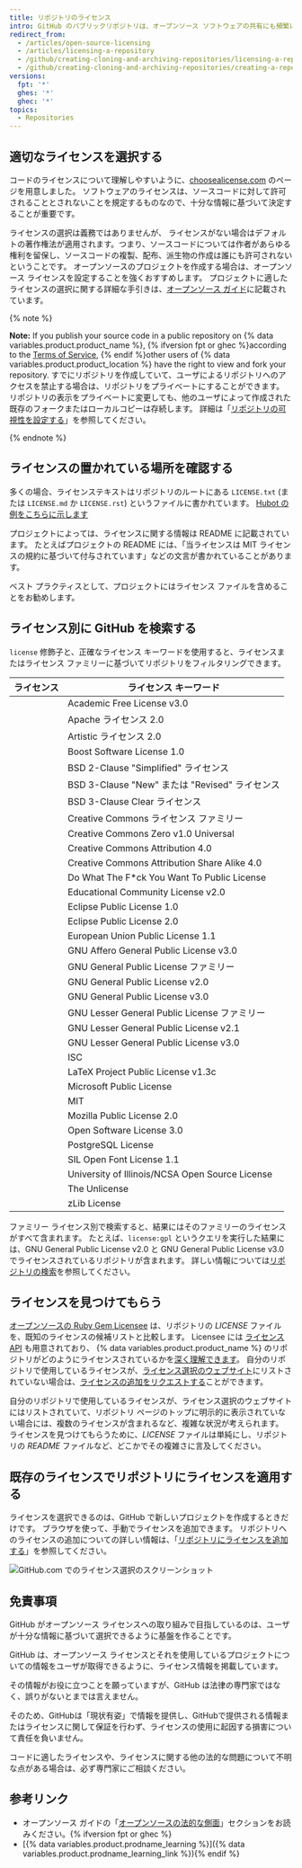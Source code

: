 ```yaml
---
title: リポジトリのライセンス
intro: GitHub のパブリックリポジトリは、オープンソース ソフトウェアの共有にも頻繁に利用されています。 リポジトリを真にオープンソースにしたければ、他のユーザが自由にそのソフトウェアを使用でき、変更や配布もできるように、ライセンスを付与する必要があります。
redirect_from:
  - /articles/open-source-licensing
  - /articles/licensing-a-repository
  - /github/creating-cloning-and-archiving-repositories/licensing-a-repository
  - /github/creating-cloning-and-archiving-repositories/creating-a-repository-on-github/licensing-a-repository
versions:
  fpt: '*'
  ghes: '*'
  ghec: '*'
topics:
  - Repositories
---
```

  ## 適切なライセンスを選択する

コードのライセンスについて理解しやすいように、[choosealicense.com](https://choosealicense.com) のページを用意しました。 ソフトウェアのライセンスは、ソースコードに対して許可されることとされないことを規定するものなので、十分な情報に基づいて決定することが重要です。

ライセンスの選択は義務ではありませんが、 ライセンスがない場合はデフォルトの著作権法が適用されます。つまり、ソースコードについては作者があらゆる権利を留保し、ソースコードの複製、配布、派生物の作成は誰にも許可されないということです。 オープンソースのプロジェクトを作成する場合は、オープンソース ライセンスを設定することを強くおすすめします。 プロジェクトに適したライセンスの選択に関する詳細な手引きは、[オープンソース ガイド](https://opensource.guide/legal/#which-open-source-license-is-appropriate-for-my-project)に記載されています。

{% note %}

**Note:** If you publish your source code in a public repository on {% data variables.product.product_name %}, {% ifversion fpt or ghec %}according to the [Terms of Service](/free-pro-team@latest/github/site-policy/github-terms-of-service), {% endif %}other users of {% data variables.product.product_location %} have the right to view and fork your repository. すでにリポジトリを作成していて、ユーザによるリポジトリへのアクセスを禁止する場合は、リポジトリをプライベートにすることができます。 リポジトリの表示をプライベートに変更しても、他のユーザによって作成された既存のフォークまたはローカルコピーは存続します。 詳細は「[リポジトリの可視性を設定する](/github/administering-a-repository/setting-repository-visibility)」を参照してください。

{% endnote %}

## ライセンスの置かれている場所を確認する

多くの場合、ライセンステキストはリポジトリのルートにある `LICENSE.txt` (または `LICENSE.md` か `LICENSE.rst`) というファイルに書かれています。 [Hubot の例をこちらに示します](https://github.com/github/hubot/blob/master/LICENSE.md)

プロジェクトによっては、ライセンスに関する情報は README に記載されています。 たとえばプロジェクトの README には、「当ライセンスは MIT ライセンスの規約に基づいて付与されています」などの文言が書かれていることがあります。

ベスト プラクティスとして、プロジェクトにはライセンス ファイルを含めることをお勧めします。

## ライセンス別に GitHub を検索する

`license` 修飾子と、正確なライセンス キーワードを使用すると、ライセンスまたはライセンス ファミリーに基づいてリポジトリをフィルタリングできます。

| ライセンス | ライセンス キーワード                                                   |
| ----- | ------------------------------------------------------------- |
|       | Academic Free License v3.0 | `afl-3.0`                        |
|       | Apache ライセンス 2.0 | `apache-2.0`                               |
|       | Artistic ライセンス 2.0 | `artistic-2.0`                           |
|       | Boost Software License 1.0 | `bsl-1.0`                        |
|       | BSD 2-Clause "Simplified" ライセンス | `bsd-2-clause`              |
|       | BSD 3-Clause "New" または "Revised" ライセンス | `bsd-3-clause`       |
|       | BSD 3-Clause Clear ライセンス | `bsd-3-clause-clear`               |
|       | Creative Commons ライセンス ファミリー | `cc`                           |
|       | Creative Commons Zero v1.0 Universal | `cc0-1.0`              |
|       | Creative Commons Attribution 4.0 | `cc-by-4.0`                |
|       | Creative Commons Attribution Share Alike 4.0 | `cc-by-sa-4.0` |
|       | Do What The F*ck You Want To Public License | `wtfpl`         |
|       | Educational Community License v2.0 | `ecl-2.0`                |
|       | Eclipse Public License 1.0 | `epl-1.0`                        |
|       | Eclipse Public License 2.0 | `epl-2.0`                        |
|       | European Union Public License 1.1 | `eupl-1.1`                |
|       | GNU Affero General Public License v3.0 | `agpl-3.0`           |
|       | GNU General Public License ファミリー | `gpl`                      |
|       | GNU General Public License v2.0 | `gpl-2.0`                   |
|       | GNU General Public License v3.0 | `gpl-3.0`                   |
|       | GNU Lesser General Public License ファミリー | `lgpl`              |
|       | GNU Lesser General Public License v2.1 | `lgpl-2.1`           |
|       | GNU Lesser General Public License v3.0 | `lgpl-3.0`           |
|       | ISC | `isc`                                                   |
|       | LaTeX Project Public License v1.3c | `lppl-1.3c`              |
|       | Microsoft Public License | `ms-pl`                            |
|       | MIT | `mit`                                                   |
|       | Mozilla Public License 2.0 | `mpl-2.0`                        |
|       | Open Software License 3.0 | `osl-3.0`                         |
|       | PostgreSQL License | `postgresql`                             |
|       | SIL Open Font License 1.1 | `ofl-1.1`                         |
|       | University of Illinois/NCSA Open Source License | `ncsa`      |
|       | The Unlicense | `unlicense`                                   |
|       | zLib License | `zlib`                                         |

ファミリー ライセンス別で検索すると、結果にはそのファミリーのライセンスがすべて含まれます。 たとえば、`license:gpl` というクエリを実行した結果には、GNU General Public License v2.0 と GNU General Public License v3.0 でライセンスされているリポジトリが含まれます。 詳しい情報については[リポジトリの検索](/search-github/searching-on-github/searching-for-repositories/#search-by-license)を参照してください。

## ライセンスを見つけてもらう

[オープンソースの Ruby Gem Licensee](https://github.com/licensee/licensee) は、リポジトリの *LICENSE* ファイルを、既知のライセンスの候補リストと比較します。 Licensee には [ライセンス API](/rest/reference/licenses) も用意されており、 {% data variables.product.product_name %} のリポジトリがどのようにライセンスされているかを[深く理解できます](https://github.com/blog/1964-open-source-license-usage-on-github-com)。 自分のリポジトリで使用しているライセンスが、[ライセンス選択のウェブサイト](https://choosealicense.com/appendix/)にリストされていない場合は、[ライセンスの追加をリクエストする](https://github.com/github/choosealicense.com/blob/gh-pages/CONTRIBUTING.md#adding-a-license)ことができます。

自分のリポジトリで使用しているライセンスが、ライセンス選択のウェブサイトにはリストされていて、リポジトリ ページのトップに明示的に表示されていない場合には、複数のライセンスが含まれるなど、複雑な状況が考えられます。 ライセンスを見つけてもらうために、*LICENSE* ファイルは単純にし、リポジトリの *README* ファイルなど、どこかでその複雑さに言及してください。

## 既存のライセンスでリポジトリにライセンスを適用する

ライセンスを選択できるのは、GitHub で新しいプロジェクトを作成するときだけです。 ブラウザを使って、手動でライセンスを追加できます。 リポジトリへのライセンスの追加についての詳しい情報は、「[リポジトリにライセンスを追加する](/articles/adding-a-license-to-a-repository)」を参照してください。

![GitHub.com でのライセンス選択のスクリーンショット](/assets/images/help/repository/repository-license-picker.png)

## 免責事項

GitHub がオープンソース ライセンスへの取り組みで目指しているのは、ユーザが十分な情報に基づいて選択できるように基盤を作ることです。

GitHub は、オープンソース ライセンスとそれを使用しているプロジェクトについての情報をユーザが取得できるように、ライセンス情報を掲載しています。

その情報がお役に立つことを願っていますが、GitHub は法律の専門家ではなく、誤りがないとまでは言えません。

そのため、GitHubは「現状有姿」で情報を提供し、GitHubで提供される情報またはライセンスに関して保証を行わず、ライセンスの使用に起因する損害について責任を負いません。

コードに適したライセンスや、ライセンスに関する他の法的な問題について不明な点がある場合は、必ず専門家にご相談ください。

## 参考リンク

- オープンソース ガイドの「[オープンソースの法的な側面](https://opensource.guide/legal/)」セクションをお読みください。{% ifversion fpt or ghec %}
- [{% data variables.product.prodname_learning %}]({% data variables.product.prodname_learning_link %}){% endif %}
